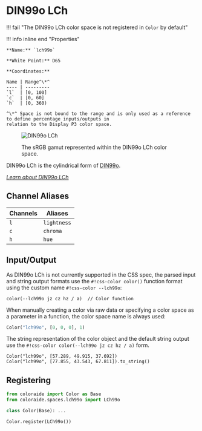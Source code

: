 # DIN99o LCh

!!! fail "The DIN99o LCh color space is not registered in `Color` by default"

<div class="info-container" markdown>
!!! info inline end "Properties"

    **Name:** `lch99o`

    **White Point:** D65

    **Coordinates:**

    Name | Range^\*^
    ---- | ---------
    `l`  | [0, 100]
    `c`  | [0, 60]
    `h`  | [0, 360)

    ^\*^ Space is not bound to the range and is only used as a reference to define percentage inputs/outputs in
    relation to the Display P3 color space.

<figure markdown>

![DIN99o LCh](../images/lch99o-3d.png)

<figcaption markdown>
The sRGB gamut represented within the DIN99o LCh color space.
</figcaption>
</figure>

DIN99o LCh is the cylindrical form of [DIN99o](./din99o.md).

_[Learn about DIN99o LCh](https://de.wikipedia.org/wiki/DIN99-Farbraum)_
</div>

## Channel Aliases

Channels | Aliases
-------- | -------
`l`      | `lightness`
`c`      | `chroma`
`h`      | `hue`

## Input/Output

As DIN99o LCh is not currently supported in the CSS spec, the parsed input and string output formats use the
`#!css-color color()` function format using the custom name `#!css-color --lch99o`:

```css-color
color(--lch99o jz cz hz / a)  // Color function
```

When manually creating a color via raw data or specifying a color space as a parameter in a function, the color
space name is always used:

```py
Color("lch99o", [0, 0, 0], 1)
```

The string representation of the color object and the default string output use the
`#!css-color color(--lch99o jz cz hz / a)` form.

```playground
Color("lch99o", [57.289, 49.915, 37.692])
Color("lch99o", [77.855, 43.543, 67.811]).to_string()
```

## Registering

```py
from coloraide import Color as Base
from coloraide.spaces.lch99o import LCh99o

class Color(Base): ...

Color.register(LCh99o())
```
